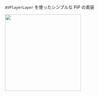 `AVPlayerLayer` を使ったシンプルな PiP の実装

<kbd><img src="https://user-images.githubusercontent.com/5572875/185188288-109215dd-b2b0-486c-bdff-808e17ec5cfd.gif" width="250"></kbd>
